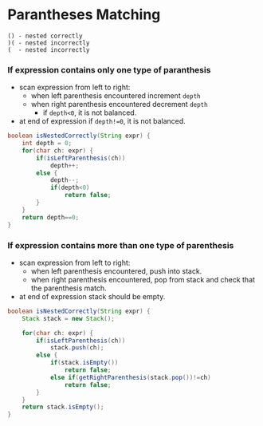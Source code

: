 # Parantheses Matching

```
() - nested correctly
)( - nested incorrectly
(  - nested incorrectly
```

### If expression contains only one type of paranthesis

* scan expression from left to right:
    * when left parenthesis encountered increment `depth`
    * when right parenthesis encountered decrement `depth`
        * if `depth<0`, it is not balanced.
* at end of expression if `depth!=0`, it is not balanced.

```java
boolean isNestedCorrectly(String expr) {
    int depth = 0;
    for(char ch: expr) {
        if(isLeftParenthesis(ch))
            depth++;
        else {
            depth--;
            if(depth<0)
                return false;
        }
    }
    return depth==0;
}
```

### If expression contains more than one type of parenthesis

* scan expression from left to right:
    * when left parenthesis encountered, push into stack.
    * when right parenthesis encountered, pop from stack and check that the parenthesis match.
* at end of expression stack should be empty.

```java
boolean isNestedCorrectly(String expr) {
    Stack stack = new Stack();

    for(char ch: expr) {
        if(isLeftParenthesis(ch))
            stack.push(ch);
        else {
            if(stack.isEmpty())
                return false;
            else if(getRightParenthesis(stack.pop())!=ch)
                return false;
        }
    }
    return stack.isEmpty();
}
```
